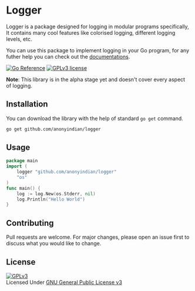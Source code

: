 # Logger
Logger is a package designed for logging in modular programs specifically, It contains many cool features like colorised logging, different logging levels, etc.

You can use this package to implement logging in your Go program, for any futher help you can check out the [documentations](https://pkg.go.dev/github.com/anonyindian/logger).

[![Go Reference](https://pkg.go.dev/badge/github.com/anonyindian/logger.svg)](https://pkg.go.dev/github.com/anonyindian/logger) [![GPLv3 license](https://img.shields.io/badge/License-GPLv3-blue.svg)](http://perso.crans.org/besson/LICENSE.html)

**Note**: This library is in the alpha stage yet and doesn't cover every aspect of logging.

## Installation
You can download the library with the help of standard `go get` command.

```bash
go get github.com/anonyindian/logger
```

## Usage
```go
package main
import (
	logger "github.com/anonyindian/logger"
    "os"
)
func main() {
    log := log.New(os.Stderr, nil)
    log.Println("Hello World")
}
```

## Contributing
Pull requests are welcome. For major changes, please open an issue first to discuss what you would like to change.

## License
[![GPLv3](https://www.gnu.org/graphics/gplv3-127x51.png)](https://www.gnu.org/licenses/gpl-3.0.en.html)
<br>Licensed Under <a href="https://www.gnu.org/licenses/gpl-3.0.en.html">GNU General Public License v3</a>